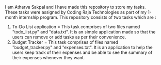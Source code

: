 I am Atharva Sakpal and I have made this repository to store my tasks. These tasks were assigned by Coding Raja Technologies as part of my 1-month internship program.
This repository consists of two tasks which are :
1) To-Do List application = This task comprises of two files named "todo_list.py" and "data.txt". It is an simple application made so that the users can remove or add tasks as per their convenience.
2) Budget Tracker = This task comprises of files named "budget_tracker.py" and "expenses.txt". It is an application to help the users keep track of their expenses and be able to see the summary of their expenses whenever they want.
  
